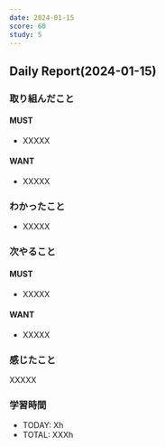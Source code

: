 ```yaml
---
date: 2024-01-15
score: 60
study: 5
---
```

## Daily Report(2024-01-15)
### 取り組んだこと
#### MUST
- XXXXX
#### WANT
- XXXXX
### わかったこと
- XXXXX
### 次やること
#### MUST
- XXXXX
#### WANT
- XXXXX
### 感じたこと
XXXXX
### 学習時間
- TODAY: Xh
- TOTAL: XXXh
